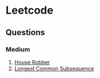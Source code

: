 # Leetcode

## Questions

### Medium
1. [ House Robber](https://leetcode.com/problems/house-robber/)
2. [Longest Common Subsequence](https://leetcode.com/problems/longest-common-subsequence/)

